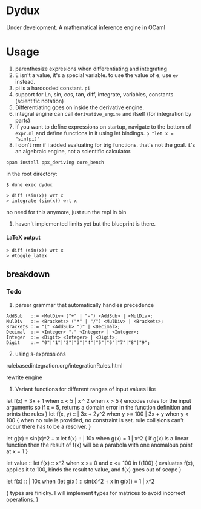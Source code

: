 # Dydux 
Under development. A mathematical inference engine in OCaml

# Usage
1. parenthesize expresions when differentiating and integrating
2. E isn't a value, it's a special variable. to use the value of e, use `ev` instead.
3. pi is a hardcoded constant. `pi`
4. support for Ln, sin, cos, tan, diff, integrate, variables, constants (scientific notation)
5. Differentiating goes on inside the derivative engine. 
6. integral engine can call `derivative_engine` and itself (for integration by parts)
7. If you want to define expressions on startup, navigate to the bottom of `expr.ml` and define functions in it using let bindings. `p "let x = "sin(pi)"`
8. I don't rmr if i added evaluating for trig functions. that's not the goal. it's an algebraic engine, not a scientific calculator.


```shell
opam install ppx_deriving core_bench
```
in the root directory:
```shell
$ dune exec dydux

> diff (sin(x)) wrt x
> integrate (sin(x)) wrt x
```

no need for this anymore, just run the repl in bin

1. haven't implemented limits yet but the blueprint is there. 

#### LaTeX output
```shell
> diff (sin(x)) wrt x
> #toggle_latex

```

## breakdown




### Todo 

1. parser grammar that automatically handles precedence

```bnf
AddSub   ::= <MulDiv> ("+" | "-") <AddSub> | <MulDiv>;
MulDiv   ::= <Brackets> ("*" | "/") <MulDiv> | <Brackets>;
Brackets ::= "(" <AddSub> ")" | <Decimal>;
Decimal  ::= <Integer> "." <Integer> | <Integer>;
Integer  ::= <Digit> <Integer> | <Digit>;
Digit    ::= "0"|"1"|"2"|"3"|"4"|"5"|"6"|"7"|"8"|"9";
```
2. using s-expressions



rulebasedintegration.org/integrationRules.html

rewrite engine

1. Variant functions for different ranges of input values like

let f(x) = 3x + 1 when x < 5 | x ^ 2 when x > 5 
{ 
    encodes rules for the input arguments so if x = 5, returns a domain error in the function definition and prints the rules
}
let f(x, y) ::
    | 3x + 2y^2 when y >= 100
    | 3x + y when y < 100
{
    when no rule is provided, no constraint is set. 
    rule collisions can't occur there has to be a resolver. 
}

let g(x) :: sin(x)^2 + x
let f(x) ::
    | 10x when g(x) = 1
    | x^2
{
    if g(x) is a linear function then the result of f(x) will be
    a parabola with one anomalous point at x = 1
}

let value ::
  let f(x) :: x^2 when x >= 0 and x <= 100 in
  f(100)
{
    evaluates f(x), applies it to 100, binds the result to value, and f(x) 
    goes out of scope
}

let f(x) ::
    | 10x when (let g(x <anonymous arugment>) :: sin(x)^2 + x in g(x)) = 1
    | x^2

{
    types are finicky. I will implement types for matrices to avoid incorrect operations.
}

